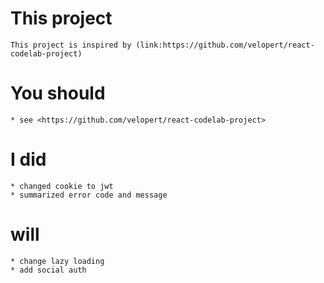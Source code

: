 # This project
    This project is inspired by (link:https://github.com/velopert/react-codelab-project)

# You should
    * see <https://github.com/velopert/react-codelab-project>

# I did
    * changed cookie to jwt
    * summarized error code and message

# will
    * change lazy loading
    * add social auth

